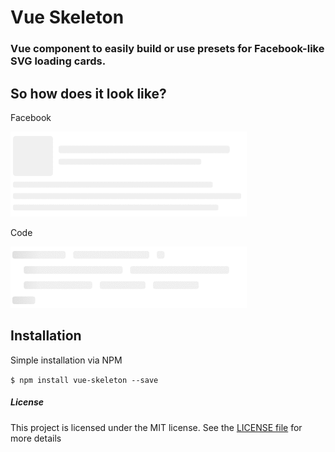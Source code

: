 # Vue Skeleton

### Vue component to easily build or use presets for Facebook-like SVG loading cards.


## So how does it look like?

Facebook

![Facebook loading](./static/facebook.gif "Facebook loading")

Code

![Code loading](./static/code.gif "Code loading")


## Installation

Simple installation via NPM

``$ npm install vue-skeleton --save``

##### License

This project is licensed under the MIT license. See the [LICENSE file](./LICENSE) for more details
